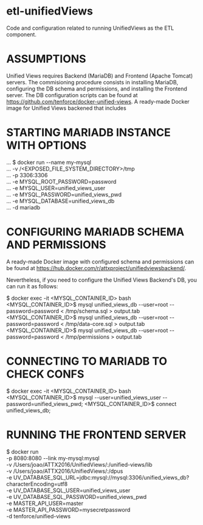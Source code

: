 # etl-unifiedViews
Code and configuration related to running UnifiedViews as the ETL component.
# ASSUMPTIONS
Unified Views requires Backend (MariaDB) and Frontend (Apache Tomcat) servers. The commisioning procedure consists in installing MariaDB, configuring the DB schema and permissions, and installing the Frontend server. The DB configuration scripts can be found at https://github.com/tenforce/docker-unified-views. A ready-made Docker image for Unified Views backened that includes 

# STARTING MARIADB INSTANCE WITH OPTIONS
... $ docker run --name my-mysql \
...			-v /<EXPOSED_FILE_SYSTEM_DIRECTORY>/tmp \
...           -p 3306:3306 \
...           -e MYSQL_ROOT_PASSWORD=password \
...           -e MYSQL_USER=unified_views_user \
...           -e MYSQL_PASSWORD=unified_views_pwd \
...           -e MYSQL_DATABASE=unified_views_db \
...           -d mariadb
           
# CONFIGURING MARIADB SCHEMA AND PERMISSIONS 
A ready-made Docker image with configured schema and permissions can be found at https://hub.docker.com/r/attxproject/unifiedviewsbackend/.

Nevertheless, if you need to configure the Unified Views Backend's DB, you can  run it as follows: 

$ docker exec -it <MYSQL_CONTAINER_ID> bash
<MYSQL_CONTAINER_ID>$ mysql unified_views_db --user=root --password=password < /tmp/schema.sql > output.tab
<MYSQL_CONTAINER_ID>$ mysql unified_views_db --user=root --password=password < /tmp/data-core.sql > output.tab
<MYSQL_CONTAINER_ID>$ mysql unified_views_db --user=root --password=password < /tmp/permissions > output.tab



# CONNECTING TO MARIADB TO CHECK CONFS
$ docker exec -it <MYSQL_CONTAINER_ID> bash
<MYSQL_CONTAINER_ID>$ mysql --user=unified_views_user --password=unified_views_pwd;
<MYSQL_CONTAINER_ID>$ connect unified_views_db;

# RUNNING THE FRONTEND SERVER
$ docker run  \
    -p 8080:8080 --link my-mysql:mysql \
    -v /Users/joao/ATTX2016/UnifiedViews/:/unified-views/lib \
    -v /Users/joao/ATTX2016/UnifiedViews/:/dpus \
    -e UV_DATABASE_SQL_URL=jdbc:mysql://mysql:3306/unified_views_db?characterEncoding=utf8 \
    -e UV_DATABASE_SQL_USER=unified_views_user \
    -e UV_DATABASE_SQL_PASSWORD=unified_views_pwd \
    -e MASTER_API_USER=master \
    -e MASTER_API_PASSWORD=mysecretpassword \
    -d tenforce/unified-views
